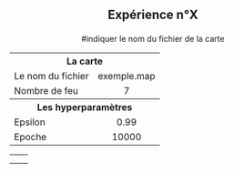 ## <p align="center">Expérience n°X</p>

<div colspan="6" align="center">
	<table>
		<tr><th colspan="6" align="center">La carte</th></tr>
        <tr>
          <td>Le nom du fichier</td>
          <td align="center">exemple.map</td> #indiquer le nom du fichier de la carte
        </tr>
        <tr>
          <td>Nombre de feu</td>
          <td align="center">7</td>
        </tr>
        <tr><th colspan="6" align="center">Les hyperparamètres</th></tr>
        <tr>
          <td>Epsilon</td>
          <td align="center">0.99</td>
        </tr>
        <tr>
          <td>Epoche</td>
          <td align="center">10000</td>
        </tr>
    </table>
</div>

<div align="center">
	<table>
		<tr><th colspan="6" align="center"></th></tr>
        <tr>
          <td></td>
          <td></td>
        </tr>
    </table>
</div>
